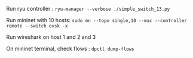 Run ryu controller : `ryu-manager --verbose ./simple_switch_13.py`

Run mininet with 10 hosts: `sudo mn --topo single,10 --mac --controller remote --switch ovsk -x`

Run wireshark on host 1 and 2 and 3

On mininet terminal, check flows : `dpctl dump-flows`
